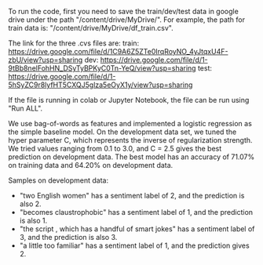 To run the code, first you need to save the train/dev/test data in google drive under the path "/content/drive/MyDrive/".
For example, the path for train data is: "/content/drive/MyDrive/df_train.csv".

The link for the three .cvs files are:
train: https://drive.google.com/file/d/1C9A6Z5ZTe0IrqRoyNO_4yJtqxU4F-zbU/view?usp=sharing
dev: https://drive.google.com/file/d/1-9tBb8nelFohHN_DSyTyBPKyC0Tn-YeQ/view?usp=sharing
test: https://drive.google.com/file/d/1-5hSyZC9r8lyfHT5CXQJ5glza5eOyX1y/view?usp=sharing

If the file is running in colab or Jupyter Notebook, the file can be run using "Run ALL".

We use bag-of-words as features and implemented a logistic regression as the simple baseline model. On the development data set, we tuned the hyper parameter C, which represents the inverse of regularization strength. We tried values ranging from 0.1 to 3.0, and C = 2.5 gives the best prediction on development data. The best model has an accuracy of 71.07% on training data and 64.20% on development data.

Samples on development data:
- "two English women" has a sentiment label of 2, and the prediction is also 2.
- "becomes claustrophobic" has a sentiment label of 1, and the prediction is also 1.
- "the script , which has a handful of smart jokes" has a sentiment label of 3, and the prediction is also 3.
- "a little too familiar" has a sentiment label of 1, and the prediction gives 2.

